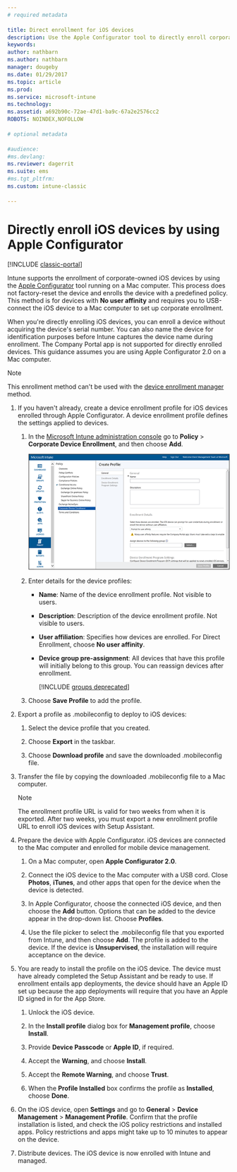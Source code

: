 ```yaml
---
# required metadata

title: Direct enrollment for iOS devices 
description: Use the Apple Configurator tool to directly enroll corporate-owned iOS devices with a predefined policy by USB-connecting them to a Mac computer.
keywords:
author: nathbarn
ms.author: nathbarn
manager: dougeby
ms.date: 01/29/2017
ms.topic: article
ms.prod:
ms.service: microsoft-intune
ms.technology:
ms.assetid: a692b90c-72ae-47d1-ba9c-67a2e2576cc2
ROBOTS: NOINDEX,NOFOLLOW

# optional metadata

#audience:
#ms.devlang:
ms.reviewer: dagerrit
ms.suite: ems
#ms.tgt_pltfrm:
ms.custom: intune-classic

---
```


# Directly enroll iOS devices by using Apple Configurator

[!INCLUDE [classic-portal](../includes/classic-portal.md)]

Intune supports the enrollment of corporate-owned iOS devices by using the [Apple Configurator](http://go.microsoft.com/fwlink/?LinkId=518017) tool running on a Mac computer. This process does not factory-reset the device and enrolls the device with a predefined policy. This method is for devices with **No user affinity** and requires you to USB-connect the iOS device to a Mac computer to set up corporate enrollment.

When you're directly enrolling iOS devices, you can enroll a device without acquiring the device's serial number. You can also name the device for identification purposes before Intune captures the device name during enrollment. The Company Portal app is not supported for directly enrolled devices. This guidance assumes you are using Apple Configurator 2.0 on a Mac computer.

>[!NOTE]
>This enrollment method can't be used with the [device enrollment manager](enroll-corporate-owned-devices-with-the-device-enrollment-manager-in-microsoft-intune.md) method.

1. If you haven't already, create a device enrollment profile for iOS devices enrolled through Apple Configurator. A device enrollment profile defines the settings applied to devices.

   1. In the [Microsoft Intune administration console](https://manage.microsoft.com) go to **Policy** &gt; **Corporate Device Enrollment**, and then choose **Add**.

      ![Create device enrollment profile page](../media/pol-sa-corp-enroll.png)

   2. Enter details for the device profiles:

      - **Name**: Name of the device enrollment profile. Not visible to users.

      - **Description**: Description of the device enrollment profile. Not visible to users.

      - **User affiliation**: Specifies how devices are enrolled. For Direct Enrollment, choose **No user affinity**.

      - **Device group pre-assignment**: All devices that have this profile will initially belong to this group. You can reassign devices after enrollment.

        [!INCLUDE [groups deprecated](../includes/group-deprecation.md)]


   3. Choose **Save Profile** to add the profile.

2. Export a profile as .mobileconfig to deploy to iOS devices:

   1.   Select the device profile that you created.

   2.   Choose **Export** in the taskbar.

   3.   Choose **Download profile** and save the downloaded .mobileconfig file.

3. Transfer the file by copying the downloaded .mobileconfig file to a Mac computer.
   > [!NOTE]
   > The enrollment profile URL is valid for two weeks from when it is exported. After two weeks, you must export a new enrollment profile URL to enroll iOS devices with Setup Assistant.

4. Prepare the device with Apple Configurator. iOS devices are connected to the Mac computer and enrolled for mobile device management.

   1.  On a Mac computer, open **Apple Configurator 2.0**.

   2.  Connect the iOS device to the Mac computer with a USB cord. Close **Photos**, **iTunes**, and other apps that open for the device when the device is detected.

   3.  In Apple Configurator, choose the connected iOS device, and then choose the **Add** button. Options that can be added to the device appear in the drop-down list. Choose **Profiles**.

   4.  Use the file picker to select the .mobileconfig file that you exported from Intune, and then choose **Add**. The profile is added to the device.  If the device is **Unsupervised**, the installation will require acceptance on the device.

5. You are ready to install the profile on the iOS device. The device must have already completed the Setup Assistant and be ready to use. If enrollment entails app deployments, the device should have an Apple ID set up because the app deployments will require that you have an Apple ID signed in for the App Store.

   1.  Unlock the iOS device.

   2.  In the **Install profile** dialog box for **Management profile**,  choose **Install**.

   3.  Provide **Device Passcode** or **Apple ID**, if required.

   4.  Accept the **Warning**, and choose **Install**.

   5.  Accept the **Remote Warning**, and choose **Trust**.

   6.  When the **Profile Installed** box confirms the profile as **Installed**, choose **Done**.

6. On the iOS device, open **Settings** and go to **General** &gt; **Device Management** &gt; **Management Profile**. Confirm that the profile installation is listed, and check the iOS policy restrictions and installed apps. Policy restrictions and apps might take up to 10 minutes to appear on the device.

7. Distribute devices. The iOS device is now enrolled with Intune and managed.
